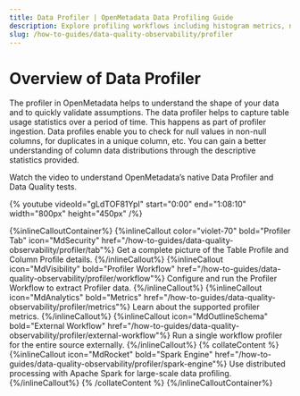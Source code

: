 ```yaml
---
title: Data Profiler | OpenMetadata Data Profiling Guide
description: Explore profiling workflows including histogram metrics, null counts, and field-level health.
slug: /how-to-guides/data-quality-observability/profiler
---
```


# Overview of Data Profiler

The profiler in OpenMetadata helps to understand the shape of your data and to quickly validate assumptions. The data profiler helps to capture table usage statistics over a period of time. This happens as part of profiler ingestion. Data profiles enable you to check for null values in non-null columns, for duplicates in a unique column, etc. You can gain a better understanding of column data distributions through the descriptive statistics provided.

Watch the video to understand OpenMetadata’s native Data Profiler and Data Quality tests.

{%  youtube videoId="gLdTOF81YpI" start="0:00" end="1:08:10" width="800px" height="450px" /%}

{%inlineCalloutContainer%}
 {%inlineCallout
  color="violet-70"
  bold="Profiler Tab"
  icon="MdSecurity"
  href="/how-to-guides/data-quality-observability/profiler/tab"%}
  Get a complete picture of the Table Profile and Column Profile details.
 {%/inlineCallout%}
 {%inlineCallout
    icon="MdVisibility"
    bold="Profiler Workflow"
    href="/how-to-guides/data-quality-observability/profiler/workflow"%}
    Configure and run the Profiler Workflow to extract Profiler data.
 {%/inlineCallout%}
 {%inlineCallout
    icon="MdAnalytics"
    bold="Metrics"
    href="/how-to-guides/data-quality-observability/profiler/metrics"%}
    Learn about the supported profiler metrics.
 {%/inlineCallout%}
 {%inlineCallout
    icon="MdOutlineSchema"
    bold="External Workflow"
    href="/how-to-guides/data-quality-observability/profiler/external-workflow"%}
    Run a single workflow profiler for the entire source externally.
 {%/inlineCallout%}
{% collateContent %}
 {%inlineCallout
    icon="MdRocket"
    bold="Spark Engine"
    href="/how-to-guides/data-quality-observability/profiler/spark-engine"%}
    Use distributed processing with Apache Spark for large-scale data profiling.
 {%/inlineCallout%}
{% /collateContent %}
{%/inlineCalloutContainer%}